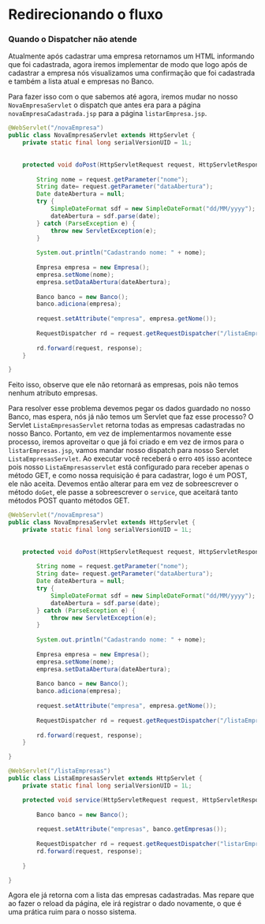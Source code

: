 # Redirecionando o fluxo

### Quando o Dispatcher não atende

Atualmente após cadastrar uma empresa retornamos um HTML informando que foi cadastrada, agora iremos implementar de modo que logo após de cadastrar a empresa nós visualizamos uma confirmação que foi cadastrada e também a lista atual e empresas no Banco.

Para fazer isso com o que sabemos até agora, iremos mudar no nosso `NovaEmpresaServlet` o dispatch que antes era para a página `novaEmpresaCadastrada.jsp` para a página `listarEmpresa.jsp`.

```java
@WebServlet("/novaEmpresa")
public class NovaEmpresaServlet extends HttpServlet {
	private static final long serialVersionUID = 1L;
       
    
	protected void doPost(HttpServletRequest request, HttpServletResponse response) throws ServletException, IOException {
		
		String nome = request.getParameter("nome");
		String date= request.getParameter("dataAbertura");
		Date dateAbertura = null;
		try {
			SimpleDateFormat sdf = new SimpleDateFormat("dd/MM/yyyy");
			dateAbertura = sdf.parse(date);
		} catch (ParseException e) {
			throw new ServletException(e);
		}
		
		System.out.println("Cadastrando nome: " + nome);
		
		Empresa empresa = new Empresa();
		empresa.setNome(nome);
		empresa.setDataAbertura(dateAbertura);
		
		Banco banco = new Banco();
		banco.adiciona(empresa);
		
		request.setAttribute("empresa", empresa.getNome());
		
		RequestDispatcher rd = request.getRequestDispatcher("/listaEmpresas");
	
		rd.forward(request, response);
	}

}
```
 
Feito isso, observe que ele não retornará as empresas, pois não temos nenhum atributo empresas. 

Para resolver esse problema devemos pegar os dados guardado no nosso Banco, mas espera, nós já não temos um Servlet que faz esse processo? O Servlet `ListaEmpresasServlet` retorna todas as empresas cadastradas no nosso Banco. Portanto, em vez de implementarmos novamente esse processo, iremos aproveitar o que já foi criado e em vez de irmos para o `listarEmpresas.jsp`, vamos mandar nosso dispatch para nosso Servlet `ListaEmpresasServlet`. Ao executar você receberá o erro `405` isso acontece pois nosso `ListaEmpresasservlet` está configurado para receber apenas o método GET, e como nossa requisição é para cadastrar, logo é um POST, ele não aceita. Devemos então alterar para em vez de sobreescrever o método `doGet`, ele passe a sobreescrever o `service`, que aceitará tanto métodos POST quanto métodos GET.

```java
@WebServlet("/novaEmpresa")
public class NovaEmpresaServlet extends HttpServlet {
	private static final long serialVersionUID = 1L;
       
    
	protected void doPost(HttpServletRequest request, HttpServletResponse response) throws ServletException, IOException {
		
		String nome = request.getParameter("nome");
		String date= request.getParameter("dataAbertura");
		Date dateAbertura = null;
		try {
			SimpleDateFormat sdf = new SimpleDateFormat("dd/MM/yyyy");
			dateAbertura = sdf.parse(date);
		} catch (ParseException e) {
			throw new ServletException(e);
		}
		
		System.out.println("Cadastrando nome: " + nome);
		
		Empresa empresa = new Empresa();
		empresa.setNome(nome);
		empresa.setDataAbertura(dateAbertura);
		
		Banco banco = new Banco();
		banco.adiciona(empresa);
		
		request.setAttribute("empresa", empresa.getNome());
		
		RequestDispatcher rd = request.getRequestDispatcher("/listaEmpresas");
	
		rd.forward(request, response);
	}

}

```

```java
@WebServlet("/listaEmpresas")
public class ListaEmpresasServlet extends HttpServlet {
	private static final long serialVersionUID = 1L;

	protected void service(HttpServletRequest request, HttpServletResponse response) throws ServletException, IOException {
		
		Banco banco = new Banco();
		
		request.setAttribute("empresas", banco.getEmpresas());
		
		RequestDispatcher rd = request.getRequestDispatcher("listarEmpresas.jsp");
		rd.forward(request, response);
	
	}

}

```

Agora ele já retorna com a lista das empresas cadastradas. Mas repare que ao fazer o reload da página, ele irá registrar o dado novamente, o que é uma prática ruim para o nosso sistema.

